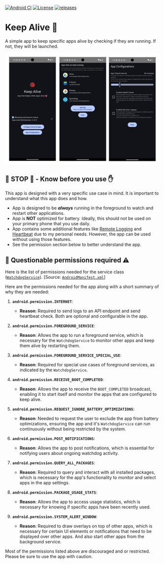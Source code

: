 [![Android CI](https://github.com/hossain-khan/android-keep-alive/actions/workflows/android.yml/badge.svg)](https://github.com/hossain-khan/android-keep-alive/actions/workflows/android.yml) [![License](https://badgen.net/github/license/hossain-khan/android-keep-alive)](https://github.com/hossain-khan/android-keep-alive/blob/main/LICENSE) [![releases](https://badgen.net/github/release/hossain-khan/android-keep-alive)](https://github.com/hossain-khan/android-keep-alive/releases)

# Keep Alive 💓
A simple app to keep specific apps alive by checking if they are running. If not, they will be launched.

![Keep Alive App](assets/screenshots/app-demo-screenshots.png)


## 🛑 **STOP** 🛑 - Know before you use ✋
This app is designed with a very specific use case in mind. It is important to understand what this app does and how.

* App is designed to be **_always_** running in the foreground to watch and restart other applications.
* App is **NOT** optimized for battery. Ideally, this should not be used on your primary phone that you use daily.
* App contains some additional features like [Remote Logging](REMOTE-MONITORING.md) and [Heartbeat](REMOTE-HEARTBEAT.md) due to my personal needs. However, the app can be used without using those features.
* See the permission section below to better understand the app.


## 🔐 Questionable permissions required ⚠️

Here is the list of permissions needed for the service class ([`WatchdogService`](https://github.com/hossain-khan/android-keep-alive/blob/main/app/src/main/java/dev/hossain/keepalive/service/WatchdogService.kt)). [Source: [`AndroidManifest.xml`](https://github.com/hossain-khan/android-keep-alive/blob/main/app/src/main/AndroidManifest.xml)]

Here are the permissions needed for the app along with a short summary of why they are needed:

1. **`android.permission.INTERNET`**:
   - **Reason**: Required to send logs to an API endpoint and send heartbeat check. Both are optional and configurable in the app.

2. **`android.permission.FOREGROUND_SERVICE`**:
   - **Reason**: Allows the app to run a foreground service, which is necessary for the `WatchdogService` to monitor other apps and keep them alive by restarting them.

3. **`android.permission.FOREGROUND_SERVICE_SPECIAL_USE`**:
   - **Reason**: Required for special use cases of foreground services, as indicated by the `WatchdogService`.

4. **`android.permission.RECEIVE_BOOT_COMPLETED`**:
   - **Reason**: Allows the app to receive the `BOOT_COMPLETED` broadcast, enabling it to start itself and monitor the apps that are configured to keep alive.

5. **`android.permission.REQUEST_IGNORE_BATTERY_OPTIMIZATIONS`**:
   - **Reason**: Needed to request the user to exclude the app from battery optimizations, ensuring the app and it's `WatchdogService` can run continuously without being restricted by the system.

6. **`android.permission.POST_NOTIFICATIONS`**:
   - **Reason**: Allows the app to post notifications, which is essential for notifying users about ongoing watchdog activity.

7. **`android.permission.QUERY_ALL_PACKAGES`**:
   - **Reason**: Required to query and interact with all installed packages, which is necessary for the app's functionality to monitor and select apps in the app settings.

8. **`android.permission.PACKAGE_USAGE_STATS`**:
   - **Reason**: Allows the app to access usage statistics, which is necessary for knowing if specific apps have been recently used.

9. **`android.permission.SYSTEM_ALERT_WINDOW`**:
   - **Reason**: Required to draw overlays on top of other apps, which is necessary for certain UI elements or notifications that need to be displayed over other apps. And also start other apps from the background service.

Most of the permissions listed above are discouraged and or restricted. Please be sure to use the app with caution.
